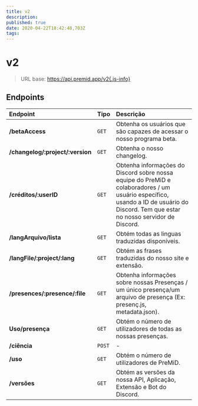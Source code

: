 ```yaml
---
title: v2
description:
published: true
date: 2020-04-22T18:42:48,703Z
tags:
---
```


# v2

> URL base: https://api.premid.app/v2{.is-info}


## Endpoints

<table>
  <thead>
    <tr>
      <th style="text-align:left">Endpoint</th>
      <th style="text-align:left">Tipo</th>
      <th style="text-align:left">Descrição</th>
    </tr>
  </thead>
  <tbody>
    <tr>
      <td style="text-align:left"><b>/betaAccess</b>
      </td>
      <td style="text-align:left"><code>GET</code></td>
      <td style="text-align:left">Obtenha os usuários que são capazes de acessar o nosso programa beta.</td>
    </tr>
    <tr>
      <td style="text-align:left"><b>/changelog/:project/:version</b>
      </td>
      <td style="text-align:left"><code>GET</code></td>
      <td style="text-align:left">Obtenha o nosso changelog.</td>
    </tr>
    <tr>
      <td style="text-align:left"><b>/créditos/:userID</b>
      </td>
      <td style="text-align:left"><code>GET</code></td>
      <td style="text-align:left">Obtenha informações do Discord sobre nossa equipe do PreMiD e colaboradores / um usuário específico, usando a ID de usuário do Discord. Tem que estar no nosso servidor de Discord.</td>
    </tr>
    <tr>
      <td style="text-align:left"><b>/langArquivo/lista</b>
      </td>
      <td style="text-align:left"><code>GET</code></td>
      <td style="text-align:left">Obtém todas as linguas traduzidas disponíveis.</td>
    </tr>
    <tr>
      <td style="text-align:left"><b>/langFile/:project/:lang</b>
      </td>
      <td style="text-align:left"><code>GET</code></td>
      <td style="text-align:left">Obtém as frases traduzidas do nosso site e extensão.</td>
    </tr>
    <tr>
      <td style="text-align:left"><b>/presences/:presence/:file</b>
      </td>
      <td style="text-align:left"><code>GET</code></td>
      <td style="text-align:left">Obtenha informações sobre nossas Presenças / um único presença/um arquivo de presença (Ex: presenç.js, metadata.json).</td>
    </tr>
    <tr>
      <td style="text-align:left"><b>Uso/presença</b>
      </td>
      <td style="text-align:left"><code>GET</code></td>
      <td style="text-align:left">Obtém o número de utilizadores de todas as nossas presenças.</td>
    </tr>
    <tr>
      <td style="text-align:left"><b>/ciência</b>
      </td>
      <td style="text-align:left"><code>POST</code></td>
      <td style="text-align:left">-</td>
    </tr>
    <tr>
      <td style="text-align:left"><b>/uso</b>
      </td>
      <td style="text-align:left"><code>GET</code></td>
      <td style="text-align:left">Obtém o número de utilizadores de PreMiD.</td>
    </tr>
    <tr>
      <td style="text-align:left"><b>/versões</b>
      </td>
      <td style="text-align:left"><code>GET</code></td>
      <td style="text-align:left">Obtém as versões da nossa API, Aplicação, Extensão e Bot do Discord.</td>
    </tr>
  </tbody>
</table>


